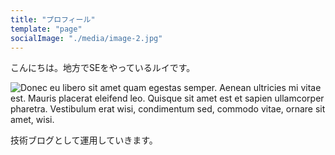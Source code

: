 ```yaml
---
title: "プロフィール"
template: "page"
socialImage: "./media/image-2.jpg"
---
```


こんにちは。地方でSEをやっているルイです。

![Donec eu libero sit amet quam egestas semper. Aenean ultricies mi vitae est. Mauris placerat eleifend leo. Quisque sit amet est et sapien ullamcorper pharetra. Vestibulum erat wisi, condimentum sed, commodo vitae, ornare sit amet, wisi.](/media/image-2.jpg)

技術ブログとして運用していきます。
